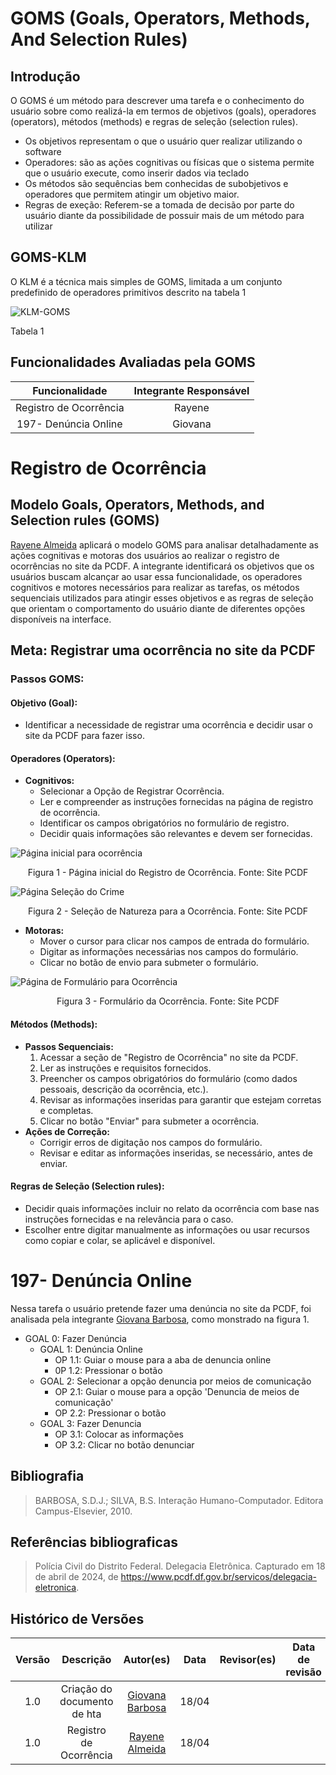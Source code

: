 # GOMS (Goals, Operators, Methods, And Selection Rules)

## Introdução 
O GOMS é um método para descrever uma tarefa e o conhecimento do usuário sobre
como realizá-la em termos de objetivos (goals), operadores (operators), métodos (methods)
e regras de seleção (selection rules).

 * Os objetivos representam o que o usuário quer realizar utilizando o software
 * Operadores: são as ações cognitivas ou físicas que o sistema permite que o usuário execute, como inserir dados via teclado
 * Os métodos são sequências bem conhecidas de subobjetivos e operadores que permitem atingir um objetivo maior.
 * Regras de exeção: Referem-se a tomada de decisão por parte do usuário diante da possibilidade de possuir mais de um
 método para utilizar


## GOMS-KLM
 O KLM é a técnica mais simples de GOMS, limitada a um conjunto predefinido de operadores primitivos descrito na tabela 1

![KLM-GOMS](../../assets/Analise_Requisitos/klm-goms.png)<div>
<p>Tabela 1 </p>
</div>

## Funcionalidades Avaliadas pela GOMS

 Funcionalidade    |    Integrante Responsável             |  
|:------:|:-------------------------------:|
| Registro de Ocorrência   | Rayene        |
| 197- Denúncia Online   | Giovana          |  

# Registro de Ocorrência

## Modelo Goals, Operators, Methods, and Selection rules (GOMS)

[Rayene Almeida](https://github.com/rayenealmeida) aplicará o modelo GOMS para analisar detalhadamente as ações cognitivas e motoras dos usuários ao realizar o registro de ocorrências no site da PCDF. A integrante identificará os objetivos que os usuários buscam alcançar ao usar essa funcionalidade, os operadores cognitivos e motores necessários para realizar as tarefas, os métodos sequenciais utilizados para atingir esses objetivos e as regras de seleção que orientam o comportamento do usuário diante de diferentes opções disponíveis na interface.

## Meta: Registrar uma ocorrência no site da PCDF

### Passos GOMS:

#### Objetivo (Goal):
- Identificar a necessidade de registrar uma ocorrência e decidir usar o site da PCDF para fazer isso.

#### Operadores (Operators):
- **Cognitivos:**
  - Selecionar a Opção de Registrar Ocorrência.
  - Ler e compreender as instruções fornecidas na página de registro de ocorrência.
  - Identificar os campos obrigatórios no formulário de registro.
  - Decidir quais informações são relevantes e devem ser fornecidas.

![Página inicial para ocorrência](../../assets/Analise_Requisitos/registraocorrencia.png)
<div align="center">
<p> Figura 1 - Página inicial do Registro de Ocorrência. Fonte: Site PCDF  </p> 
</div>

![Página Seleção do Crime](../../assets/Analise_Requisitos/registraocorrencia2.png)
<div align="center">
<p> Figura 2 - Seleção de Natureza para a Ocorrência. Fonte: Site PCDF  </p> 
</div>


- **Motoras:**
  - Mover o cursor para clicar nos campos de entrada do formulário.
  - Digitar as informações necessárias nos campos do formulário.
  - Clicar no botão de envio para submeter o formulário.


![Página de Formulário para Ocorrência](../../assets/Analise_Requisitos/registraocorrencia3.png)
<div align="center">
<p> Figura 3 - Formulário da Ocorrência. Fonte: Site PCDF  </p> 
</div>

#### Métodos (Methods):
- **Passos Sequenciais:**
  1. Acessar a seção de "Registro de Ocorrência" no site da PCDF.
  2. Ler as instruções e requisitos fornecidos.
  3. Preencher os campos obrigatórios do formulário (como dados pessoais, descrição da ocorrência, etc.).
  4. Revisar as informações inseridas para garantir que estejam corretas e completas.
  5. Clicar no botão "Enviar" para submeter a ocorrência.
- **Ações de Correção:**
  - Corrigir erros de digitação nos campos do formulário.
  - Revisar e editar as informações inseridas, se necessário, antes de enviar.

#### Regras de Seleção (Selection rules):
- Decidir quais informações incluir no relato da ocorrência com base nas instruções fornecidas e na relevância para o caso.
- Escolher entre digitar manualmente as informações ou usar recursos como copiar e colar, se aplicável e disponível.



# 197- Denúncia Online
Nessa tarefa o usuário pretende fazer uma denúncia no site da PCDF, foi analisada pela integrante  [Giovana Barbosa](https://github.com/gio221), como monstrado na figura 1.

* GOAL 0: Fazer Denúncia
    * GOAL 1: Denúncia Online
        * OP 1.1: Guiar o mouse para a aba de denuncia online
        * 0P 1.2: Pressionar o botão
    * GOAL 2: Selecionar a opção denuncia por meios de comunicação
        * OP 2.1: Guiar o mouse para a opção 'Denuncia de meios de comunicação'
        * OP 2.2: Pressionar o botão
    * GOAL 3: Fazer Denuncia
        * OP 3.1: Colocar as informações
        * OP 3.2: Clicar no botão denunciar 

## Bibliografia
> BARBOSA, S.D.J.; SILVA, B.S. Interação Humano-Computador. Editora Campus-Elsevier, 2010.

## Referências bibliograficas

>Polícia Civil do Distrito Federal. Delegacia Eletrônica. Capturado em 18 de abril de 2024, de https://www.pcdf.df.gov.br/servicos/delegacia-eletronica.

## Histórico de Versões

| Versão |          Descrição              |     Autor(es)      |      Data      |   Revisor(es)     |    Data de revisão    |  
|:------:|:-------------------------------:|:--------------:|:--------------:|:-------------:|:---------------------:|
|  1.0   | Criação do documento de hta                  |  [Giovana Barbosa](https://github.com/gio221)      |   18/04   |        |             |
|  1.0   | Registro de Ocorrência                    |   [Rayene Almeida](https://github.com/rayenealmeida)      |   18/04   |               |                    |